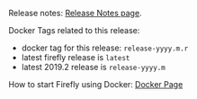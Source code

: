 Release notes: [Release Notes page](https://github.com/Caltech-IPAC/firefly/blob/dev/docs/release-notes.md).

Docker Tags related to this release: 
- docker tag for this release: `release-yyyy.m.r`
- latest firefly release is  `latest`
- latest 2019.2 release is `release-yyyy.m`

How to start Firefly using Docker: [Docker Page](https://hub.docker.com/r/ipac/firefly)

